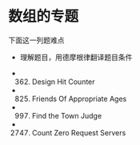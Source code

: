 # 数组的专题

下面这一列题难点

- 理解题目，用德摩根律翻译题目条件

- 362. Design Hit Counter
- 825. Friends Of Appropriate Ages
- 997. Find the Town Judge
- 2747. Count Zero Request Servers

